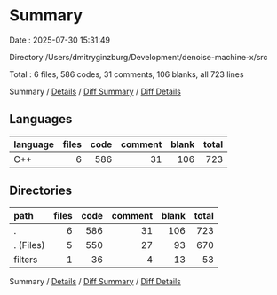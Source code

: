 # Summary

Date : 2025-07-30 15:31:49

Directory /Users/dmitryginzburg/Development/denoise-machine-x/src

Total : 6 files,  586 codes, 31 comments, 106 blanks, all 723 lines

Summary / [Details](details.md) / [Diff Summary](diff.md) / [Diff Details](diff-details.md)

## Languages
| language | files | code | comment | blank | total |
| :--- | ---: | ---: | ---: | ---: | ---: |
| C++ | 6 | 586 | 31 | 106 | 723 |

## Directories
| path | files | code | comment | blank | total |
| :--- | ---: | ---: | ---: | ---: | ---: |
| . | 6 | 586 | 31 | 106 | 723 |
| . (Files) | 5 | 550 | 27 | 93 | 670 |
| filters | 1 | 36 | 4 | 13 | 53 |

Summary / [Details](details.md) / [Diff Summary](diff.md) / [Diff Details](diff-details.md)